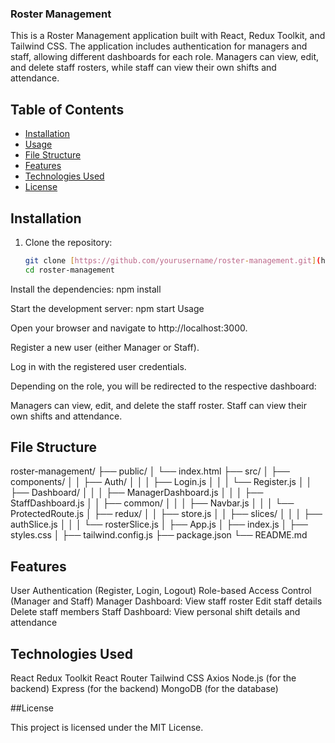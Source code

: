### Roster Management

This is a Roster Management application built with React, Redux Toolkit, and Tailwind CSS. The application includes authentication for managers and staff, allowing different dashboards for each role. Managers can view, edit, and delete staff rosters, while staff can view their own shifts and attendance.

## Table of Contents

- [Installation](#installation)
- [Usage](#usage)
- [File Structure](#file-structure)
- [Features](#features)
- [Technologies Used](#technologies-used)
- [License](#license)

## Installation

1. Clone the repository:
   ```bash
   git clone [https://github.com/yourusername/roster-management.git](https://github.com/sourabh707/Roster-Management--Frontend.git)
   cd roster-management
Install the dependencies:
npm install

Start the development server:
npm start
Usage

Open your browser and navigate to http://localhost:3000.

Register a new user (either Manager or Staff).

Log in with the registered user credentials.

Depending on the role, you will be redirected to the respective dashboard:

Managers can view, edit, and delete the staff roster.
Staff can view their own shifts and attendance.

## File Structure

roster-management/
├── public/
│   └── index.html
├── src/
│   ├── components/
│   │   ├── Auth/
│   │   │   ├── Login.js
│   │   │   └── Register.js
│   │   ├── Dashboard/
│   │   │   ├── ManagerDashboard.js
│   │   │   ├── StaffDashboard.js
│   │   ├── common/
│   │   │   ├── Navbar.js
│   │   │   └── ProtectedRoute.js
│   ├── redux/
│   │   ├── store.js
│   │   ├── slices/
│   │   │   ├── authSlice.js
│   │   │   └── rosterSlice.js
│   ├── App.js
│   ├── index.js
│   ├── styles.css
│   ├── tailwind.config.js
├── package.json
└── README.md


## Features

User Authentication (Register, Login, Logout)
Role-based Access Control (Manager and Staff)
Manager Dashboard:
View staff roster
Edit staff details
Delete staff members
Staff Dashboard:
View personal shift details and attendance

## Technologies Used

React
Redux Toolkit
React Router
Tailwind CSS
Axios
Node.js (for the backend)
Express (for the backend)
MongoDB (for the database)

##License

This project is licensed under the MIT License.
